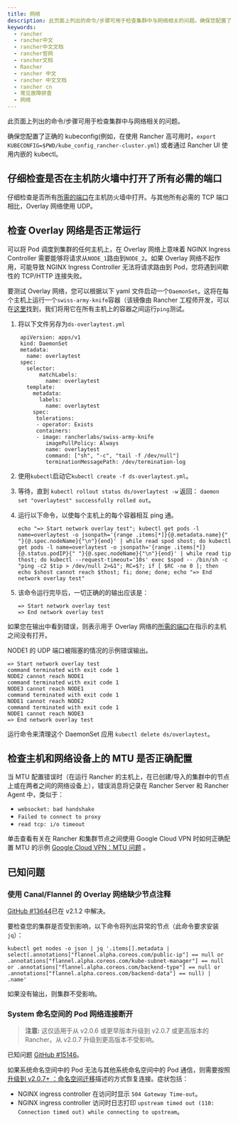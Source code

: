 ```yaml
---
title: 网络
description: 此页面上列出的命令/步骤可用于检查集群中与网络相关的问题。确保您配置了正确的 kubeconfig(例如，在使用 Rancher 高可用时，`export KUBECONFIG=$PWD/kube_config_rancher-cluster.yml`) 或者通过 Rancher UI 使用内嵌的 kubectl。
keywords:
  - rancher
  - rancher中文
  - rancher中文文档
  - rancher官网
  - rancher文档
  - Rancher
  - rancher 中文
  - rancher 中文文档
  - rancher cn
  - 常见故障排查
  - 网络
---
```


此页面上列出的命令/步骤可用于检查集群中与网络相关的问题。

确保您配置了正确的 kubeconfig(例如，在使用 Rancher 高可用时，`export KUBECONFIG=$PWD/kube_config_rancher-cluster.yml`) 或者通过 Rancher UI 使用内嵌的 kubectl。

## 仔细检查是否在主机防火墙中打开了所有必需的端口

仔细检查是否所有[所需的端口](/docs/rancher2/cluster-provisioning/node-requirements/_index)在主机防火墙中打开。与其他所有必需的 TCP 端口相比，Overlay 网络使用 UDP。

## 检查 Overlay 网络是否正常运行

可以将 Pod 调度到集群的任何主机上，在 Overlay 网络上意味着 NGINX Ingress Controller 需要能够将请求从`NODE_1`路由到`NODE_2`。如果 Overlay 网络不起作用，可能导致 NGINX Ingress Controller 无法将请求路由到 Pod，您将遇到间歇性的 TCP/HTTP 连接失败。

要测试 Overlay 网络，您可以根据以下 yaml 文件启动一个`DaemonSet`。这将在每个主机上运行一个`swiss-army-knife`容器（该镜像由 Rancher 工程师开发，可以在[这里](https://github.com/rancherlabs/swiss-army-knife)找到，我们将用它在所有主机上的容器之间运行`ping`测试。

1. 将以下文件另存为`ds-overlaytest.yml`

```
    apiVersion: apps/v1
    kind: DaemonSet
    metadata:
      name: overlaytest
    spec:
      selector:
          matchLabels:
            name: overlaytest
      template:
        metadata:
          labels:
            name: overlaytest
        spec:
         tolerations:
         - operator: Exists
         containers:
         - image: rancherlabs/swiss-army-knife
            imagePullPolicy: Always
            name: overlaytest
            command: ["sh", "-c", "tail -f /dev/null"]
            terminationMessagePath: /dev/termination-log
```

2. 使用`kubectl`启动它`kubectl create -f ds-overlaytest.yml`。
3. 等待，直到 `kubectl rollout status ds/overlaytest -w` 返回： `daemon set "overlaytest" successfully rolled out`。
4. 运行以下命令，以使每个主机上的每个容器相互 ping 通。

   ```
   echo "=> Start network overlay test"; kubectl get pods -l name=overlaytest -o jsonpath='{range .items[*]}{@.metadata.name}{" "}{@.spec.nodeName}{"\n"}{end}' | while read spod shost; do kubectl get pods -l name=overlaytest -o jsonpath='{range .items[*]}{@.status.podIP}{" "}{@.spec.nodeName}{"\n"}{end}' | while read tip thost; do kubectl --request-timeout='10s' exec $spod -- /bin/sh -c "ping -c2 $tip > /dev/null 2>&1"; RC=$?; if [ $RC -ne 0 ]; then echo $shost cannot reach $thost; fi; done; done; echo "=> End network overlay test"
   ```

5. 该命令运行完毕后，一切正确的的输出应该是：

   ```
   => Start network overlay test
   => End network overlay test
   ```

如果您在输出中看到错误，则表示用于 Overlay 网络的[所需的端口](/docs/rancher2/cluster-provisioning/node-requirements/_index)在指示的主机之间没有打开。

NODE1 的 UDP 端口被阻塞的情况的示例错误输出。

```
=> Start network overlay test
command terminated with exit code 1
NODE2 cannot reach NODE1
command terminated with exit code 1
NODE3 cannot reach NODE1
command terminated with exit code 1
NODE1 cannot reach NODE2
command terminated with exit code 1
NODE1 cannot reach NODE3
=> End network overlay test
```

运行命令来清理这个 DaemonSet 应用 `kubectl delete ds/overlaytest`。

## 检查主机和网络设备上的 MTU 是否正确配置

当 MTU 配置错误时（在运行 Rancher 的主机上，在已创建/导入的集群中的节点上或在两者之间的网络设备上），错误消息将记录在 Rancher Server 和 Rancher Agent 中，类似于：

- `websocket: bad handshake`
- `Failed to connect to proxy`
- `read tcp: i/o timeout`

单击查看有关在 Rancher 和集群节点之间使用 Google Cloud VPN 时如何正确配置 MTU 的示例 [Google Cloud VPN：MTU 问题](https://cloud.google.com/vpn/docs/concepts/mtu-considerations#gateway_mtu_vs_system_mtu) 。

## 已知问题

### 使用 Canal/Flannel 的 Overlay 网络缺少节点注释

[GitHub #13644](https://github.com/rancher/rancher/issues/13644)已在 v2.1.2 中解决。

要检查您的集群是否受到影响，以下命令将列出异常的节点（此命令要求安装`jq`）：

```
kubectl get nodes -o json | jq '.items[].metadata | select(.annotations["flannel.alpha.coreos.com/public-ip"] == null or .annotations["flannel.alpha.coreos.com/kube-subnet-manager"] == null or .annotations["flannel.alpha.coreos.com/backend-type"] == null or .annotations["flannel.alpha.coreos.com/backend-data"] == null) | .name'
```

如果没有输出，则集群不受影响。

### System 命名空间的 Pod 网络连接断开

> **注意:** 这仅适用于从 v2.0.6 或更早版本升级到 v2.0.7 或更高版本的 Rancher。从 v2.0.7 升级到更高版本不受影响。

已知问题 [GitHub #15146](https://github.com/rancher/rancher/issues/15146)。

如果系统命名空间中的 Pod 无法与其他系统命名空间中的 Pod 通信，则需要按照[升级到 v2.0.7+ ：命名空间迁移](/docs/rancher2/installation/install-rancher-on-k8s/upgrades/namespace-migration/_index)描述的方式恢复连接。症状包括：

- NGINX ingress controller 在访问时显示 `504 Gateway Time-out`。
- NGINX ingress controller 访问时日志打印 `upstream timed out (110: Connection timed out) while connecting to upstream`。
